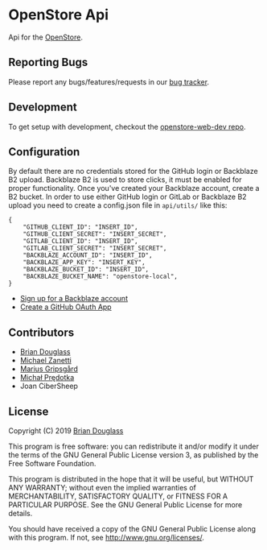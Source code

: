 # OpenStore Api

Api for the [OpenStore](https://open-store.io/).

## Reporting Bugs

Please report any bugs/features/requests in our [bug tracker](https://gitlab.com/theopenstore/openstore-meta/issues).

## Development

To get setup with development, checkout the
[openstore-web-dev repo](https://gitlab.com/theopenstore/openstore-web-dev).

## Configuration

By default there are no credentials stored for the GitHub login or Backblaze B2 upload.
Backblaze B2 is used to store clicks, it must be enabled for proper functionality.
Once you've created your Backblaze account, create a B2 bucket.
In order to use either GitHub login or GitLab or Backblaze B2 upload you need to
create a config.json file in `api/utils/` like this:

```
{
    "GITHUB_CLIENT_ID": "INSERT_ID",
    "GITHUB_CLIENT_SECRET": "INSERT_SECRET",
    "GITLAB_CLIENT_ID": "INSERT_ID",
    "GITLAB_CLIENT_SECRET": "INSERT_SECRET",
    "BACKBLAZE_ACCOUNT_ID": "INSERT_ID",
    "BACKBLAZE_APP_KEY": "INSERT_KEY",
    "BACKBLAZE_BUCKET_ID": "INSERT_ID",
    "BACKBLAZE_BUCKET_NAME": "openstore-local",
}
```

* [Sign up for a Backblaze account](https://www.backblaze.com/b2/sign-up.html)
* [Create a GitHub OAuth App](https://developer.github.com/apps/building-integrations/setting-up-and-registering-oauth-apps/)

## Contributors

* [Brian Douglass](http://bhdouglass.com/)
* [Michael Zanetti](http://notyetthere.org/)
* [Marius Gripsgård](http://mariogrip.com/)
* [Michał Prędotka](http://mivoligo.com/)
* Joan CiberSheep

## License

Copyright (C) 2019 [Brian Douglass](http://bhdouglass.com/)

This program is free software: you can redistribute it and/or modify it under the terms of the GNU General Public License version 3, as published
by the Free Software Foundation.

This program is distributed in the hope that it will be useful, but WITHOUT ANY WARRANTY; without even the implied warranties of MERCHANTABILITY, SATISFACTORY QUALITY, or FITNESS FOR A PARTICULAR PURPOSE.  See the GNU General Public License for more details.

You should have received a copy of the GNU General Public License along with this program.  If not, see <http://www.gnu.org/licenses/>.
